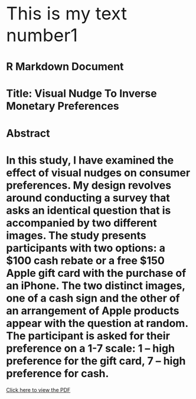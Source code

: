 <font size="12"> This is my text number1</font>

# R Markdown Document

# Title: Visual Nudge To Inverse Monetary Preferences

# Abstract

# In this study, I have examined the effect of visual nudges on consumer preferences. My design revolves around conducting a survey that asks an identical question that is accompanied by two different images. The study presents participants with two options: a $100 cash rebate or a free $150 Apple gift card with the purchase of an iPhone. The two distinct images, one of a cash sign and the other of an arrangement of Apple products appear with the question at random. The participant is asked for their preference on a 1-7 scale: 1 – high preference for the gift card, 7 – high preference for cash.

[Click here to view the
PDF](https://drive.google.com/file/d/13G1jTq9X7efsPY0O7bBE1P3VQKQCWzlK/view?usp=share_link)
